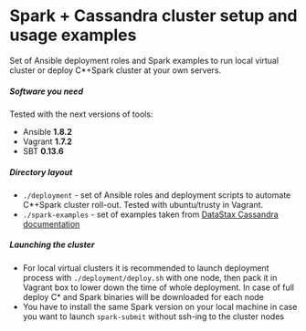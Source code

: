 # Spark + Cassandra cluster setup and usage examples

Set of Ansible deployment roles and Spark examples to run local virtual cluster or deploy C*+Spark cluster at your own servers.

##### Software you need
Tested with the next versions of tools:
* Ansible **1.8.2**
* Vagrant **1.7.2**
* SBT **0.13.6**

##### Directory layout
* ```./deployment``` - set of Ansible roles and deployment scripts to automate C*+Spark cluster roll-out. Tested with ubuntu/trusty in Vagrant.
* ```./spark-examples``` - set of examples taken from [DataStax Cassandra documentation][1]

##### Launching the cluster
* For local virtual clusters it is recommended to launch deployment process with ```./deployment/deploy.sh``` with one node, then pack it in Vagrant box to lower down the time of whole deployment. In case of full deploy C* and Spark binaries will be downloaded for each node
* You have to install the same Spark version on your local machine in case you want to launch ```spark-submit``` without ssh-ing to the cluster nodes

[1]: https://github.com/datastax/spark-cassandra-connector#documentation